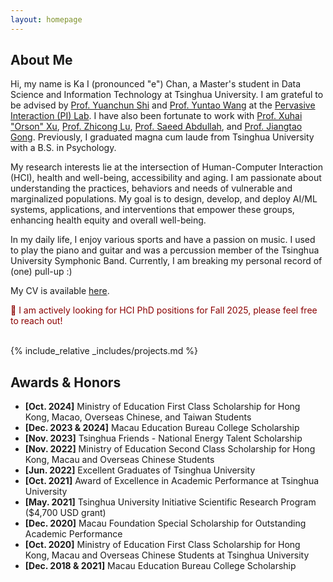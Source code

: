 ```yaml
---
layout: homepage
---
```


## About Me 

Hi, my name is Ka I (pronounced "e") Chan, a Master's student in Data Science and Information Technology at Tsinghua University. I am grateful to be advised by 
<a href="https://scholar.google.com/citations?user=TZm3-pwAAAAJ&hl=en" target="_blank">Prof. Yuanchun Shi</a> and 
<a href="https://pi.cs.tsinghua.edu.cn/lab/people/YuntaoWang/en/" target="_blank">Prof. Yuntao Wang</a> at the 
<a href="https://pi.cs.tsinghua.edu.cn/" target="_blank">Pervasive Interaction (PI) Lab</a>. 
I have also been fortunate to work with 
<a href="https://orsonxu.com/" target="_blank">Prof. Xuhai "Orson" Xu</a>, 
<a href="https://www.cs.cityu.edu.hk/~zhiconlu/" target="_blank">Prof. Zhicong Lu</a>, 
<a href="https://saeedabdullah.com/" target="_blank">Prof. Saeed Abdullah</a>, and 
<a href="https://air.tsinghua.edu.cn/en/info/1046/1477.htm" target="_blank">Prof. Jiangtao Gong</a>. 
Previously, I graduated magna cum laude from Tsinghua University with a B.S. in Psychology.

My research interests lie at the intersection of Human-Computer Interaction (HCI), health and well-being, accessibility and aging. I am passionate about understanding the practices, behaviors and needs of vulnerable and marginalized populations. My goal is to design, develop, and deploy AI/ML systems, applications, and interventions that empower these groups, enhancing health equity and overall well-being. 

In my daily life, I enjoy various sports and have a passion on music. I used to play the piano and guitar and was a percussion member of the Tsinghua University Symphonic Band. Currently, I am breaking my personal record of (one) pull-up :)

My CV is available <a href="assets/files/KaIChan_CV.pdf" target="_blank">here</a>. 

<div style="color: #8B0000;">🫡 I am actively looking for HCI PhD positions for Fall 2025, please feel free to reach out!</div>

<br>

{% include_relative _includes/projects.md %}


<!-- {% include_relative _includes/publications.md %} -->


<!-- ## Collaboration -->

<!-- - **[Feb. 2020]** Our paper about incremental learning is accepted to CVPR 2020.
- **[Feb. 2020]** We will host the ACM Multimedia Asia 2020 conference in Singapore!
- **[Sept. 2019]** Our paper about few-shot learning is accepted to NeurIPS 2019. -->
<!-- - **[Feb. 2023]** <a href="https://www.sciencedirect.com/science/article/pii/S089990072200346X" target="_blank">*Low muscle mass is associated with a higher risk of all–cause and cardiovascular disease–specific mortality in cancer survivors*</a> has been accepted by **Nutrition**.
- **[Aug. 2021]** <a href="https://www.jmcp.org/doi/full/10.18553/jmcp.2021.27.10.1482" target="_blank">*Validation of EHR medication fill data obtained through electronic linkage with pharmacies*</a> has been accepted by the **Journal of Managed Care & Specialty Pharmacy**.
- **[Jan. 2021]** <a href="https://onlinelibrary.wiley.com/doi/abs/10.1111/jocd.13486" target="_blank">*Quantitative evaluation of rejuvenation treatment of nasolabial fold wrinkles by regression model and 3D photography*</a> has been accepted by the **Journal of Cosmetic Dermatology**. -->


## Awards & Honors
- **[Oct. 2024]** Ministry of Education First Class Scholarship for Hong Kong, Macao, Overseas Chinese, and Taiwan Students
- **[Dec. 2023 & 2024]** Macau Education Bureau College Scholarship
- **[Nov. 2023]** Tsinghua Friends - National Energy Talent Scholarship
- **[Nov. 2022]** Ministry of Education Second Class Scholarship for Hong Kong, Macau and Overseas Chinese Students
- **[Jun. 2022]** Excellent Graduates of Tsinghua University
- **[Oct. 2021]** Award of Excellence in Academic Performance at Tsinghua University
- **[May. 2021]** Tsinghua University Initiative Scientific Research Program ($4,700 USD grant)
- **[Dec. 2020]** Macau Foundation Special Scholarship for Outstanding Academic Performance
- **[Oct. 2020]** Ministry of Education First Class Scholarship for Hong Kong, Macau and Overseas Chinese Students at Tsinghua University
- **[Dec. 2018 & 2021]** Macau Education Bureau College Scholarship
